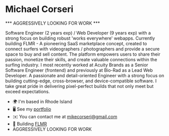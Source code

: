 Michael Corseri
================================

*** AGGRESSIVELY LOOKING FOR WORK ***

Software Engineer (2 years exp) / Web Developer (9 years exp) with a strong focus on building robust 'works everywhere' webapps. Currently building FLMR - A pioneering SaaS marketplace concept, created to connect surfers with videographers / photographers and provide a secure space to buy and sell content. The platform empowers users to share their passion, monetize their skills, and create valuable connections within the surfing industry. I most recently worked at Acuity Brands as a Senior Software Engineer (frontend) and previously at Bio-Rad as a Lead Web Developer. A passionate and detail-oriented Engineer with a strong focus on building cutting-edge, cross-browser, and device-compatible software. I take great pride in delivering pixel-perfect builds that not only meet but exceed expectations.

* 🌍  I'm based in Rhode Island
* 🖥️  See my [portfolio](http://www.corseri.com)
* ✉️  You can contact me at [mikecorseri@gmail.com](mailto:mikecorseri@gmail.com)
* 🚀  Building [FLMR](http://www.flmr.app)
* AGGRESSIVELY LOOKING FOR WORK
